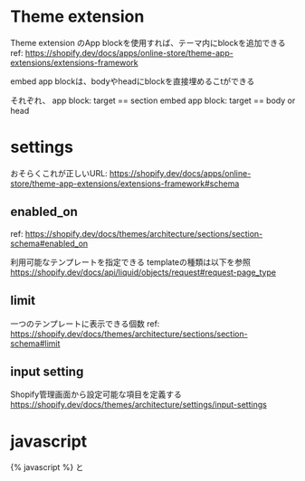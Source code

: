 # Theme extension

Theme extension のApp blockを使用すれば、テーマ内にblockを追加できる
ref: https://shopify.dev/docs/apps/online-store/theme-app-extensions/extensions-framework

embed app blockは、bodyやheadにblockを直接埋めるこtができる

それぞれ、
app block: target == section
embed app block: target == body or head

# settings

おそらくこれが正しいURL: https://shopify.dev/docs/apps/online-store/theme-app-extensions/extensions-framework#schema

## enabled_on 

ref: https://shopify.dev/docs/themes/architecture/sections/section-schema#enabled_on

利用可能なテンプレートを指定できる
templateの種類は以下を参照
https://shopify.dev/docs/api/liquid/objects/request#request-page_type

## limit

一つのテンプレートに表示できる個数
ref: https://shopify.dev/docs/themes/architecture/sections/section-schema#limit

## input setting

Shopify管理画面から設定可能な項目を定義する
https://shopify.dev/docs/themes/architecture/settings/input-settings

# javascript

{% javascript %} と <script>の違い
{% javascript %}内ではliquidのコードを使用することができない。<script>内ではliquidのコードを使用することができる。

{% javascript %}内のコードはDOMの構築完了後に読み込まれる
おそらくstylesheetも同じ
